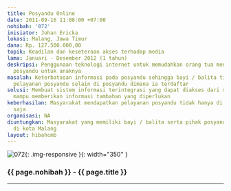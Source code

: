 ```yaml
---
title: Posyandu Online
date: 2011-09-16 11:08:00 +07:00
nohibah: '072'
inisiator: Johan Ericka
lokasi: Malang, Jawa Timur
dana: Rp. 127.500.000,00
topik: Keadilan dan keseteraan akses terhadap media
lama: Januari - Desember 2012 (1 tahun)
deskripsi: Penggunaan teknologi internet untuk memudahkan orang tua mendapatkan pelayanan
  posyandu untuk anaknya
masalah: Keterbatasan informasi pada posyandu sehingga bayi / balita tidak dapat mendapatkan
  pelayanan posyandu selain di posyandu dimana ia terdaftar
solusi: Membuat sistem informasi terintegrasi yang dapat diakses dari manapun yang
  mampu memberikan informasi tambahan yang diperlukan
keberhasilan: Masyarakat mendapatkan pelayanan posyandu tidak hanya di daerah asalnya
  saja
organisasi: NA
diuntungkan: Masyarakat yang memiliki bayi / balita serta pihak posyandu di 5 kecamatan
  di kota Malang
layout: hibahcmb
---
```


![072](/static/img/hibahcmb/072.png){: .img-responsive }{: width="350" }

### {{ page.nohibah }} - {{ page.title }}

---
